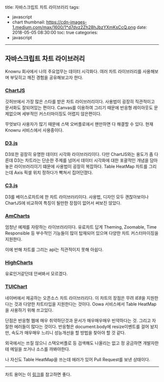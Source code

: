 title: 자바스크립트 차트 라이브러리
tags:
  - javascript
  - chart
thumbnail: https://cdn-images-1.medium.com/max/1600/1*d7dvz2Zh28hJbzYXmKsCcQ.png
date: 2018-05-05 08:30:00
toc: true
categories:
- javascript
---

## 자바스크립트 차트 라이브러리

Knowru 회사에서 나의 주요업무는 데이터 시각화다.
여러 차트 라이브러리를 사용해보며 부딪히고 깨진 경험을 공유해보고자 한다.

### [ChartJS](https://www.chartjs.org/)
깃허브에서 가장 많은 스타를 받은 차트 라이브러리이다.
사용법이 굉장히 직관적이고 문서화도 잘되어있는 편이다.
Canvas를 이용하여 그리기 때문에 반응형 레이아웃도 문제없으며
세부적인 커스터마이징도 어렵지 않은편이다.

무엇보다 사용자가 많기 때문에 스택 오버플로에서 왠만하면 다 해결할 수 있다.
현재 Knowru 서비스에서 사용중이다.

<!-- more -->


### [D3.js](https://d3js.org/)
D3또한 굉장히 유명한 데이터 시각화 라이브러리이다.
다만 ChartJS와는 용도가 좀 다른데 D3는 차트라는 단순한 주제를 넘어서
데이터 시각화에 대한 포괄적인 개념을 담아놓은 라이브러리이기 떄문에 사용법이 굉장히 복잡하다.
Table HeatMap 차트를 그리는데 Axis 픽셀 위치 정하다가 빡쳐서 집어던졌다.

### [C3.js](http://c3js.org/)
D3를 베이스로차트에 한 차트 라이브러리이다.
사용법, 디자인 모두 괜찮아보이나 ChartJS에 비교하여 특징이 될만한 장점이 없어서 써보진 않았다.

### [AmCharts](https://www.amcharts.com/)
엄청난 예제를 자랑하는 라이브러리이다.
유료차트 답게 Theming, Zoomable, Time Responsible 등 
부수적인 기능들이 많이 탑재되어 있으며
다양한 차트 커스터마이징을 지원한다.

이에 반해 차트를 그리는 api는 직관적이지 못해 아쉽다.

### [HighCharts](https://www.highcharts.com)
유료인거같던데 안써봐서 모르겠다.

### [TUIChart](https://github.com/nhnent/tui.chart)
네이버에서 제공하는 오픈소스 차트 라이브러리다.
이 차트의 장점은 무려 *IE8*을 지원한다는 것과 다양한 차트타입을 지원한다는 것이다.
Oowa 서비스에서 Table HeatMap을 사용하기 위해 쓰고있다.

단점은 반응형 웹에 매우 취약하단것과 문서가 매우매우매우 빈약하다는 것. 그리고 자잘한 에러들이 많다는 것이다.
반응형은 document.body에 resize이벤트를 걸어 놨지만, 속도가 매우매우 느리니 성능개선을 할 방법을 찾아야 할 것 같다.

외국에서는 쓰질 않으니 스택오버플로 등 검색해도 나올리는 없고 정 궁금하면 개발자한테 메일을 쏘거나 소스를 까봐야한다.

나 자신도 Table HeatMap을 쓰는데 에러가 있어 Pull Request를 보낸 상태이다.

---

차트 용어는 이 [링크](https://wiki.pentaho.com/display/Reporting/Charting+Terminology)를 참고하면 좋다.
<!--stackedit_data:
eyJoaXN0b3J5IjpbNzIxNDQ4MDQ1LC02NTU0MTM3NDVdfQ==
-->
